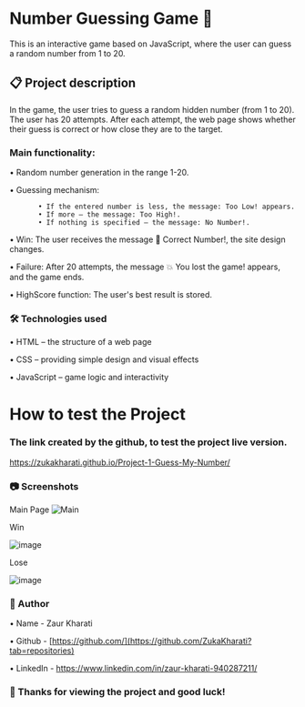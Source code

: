 # **Number Guessing Game 🎯**

This is an interactive game based on JavaScript, where the user can guess a random number from 1 to 20.

## 📋 Project description

In the game, the user tries to guess a random hidden number (from 1 to 20). The user has 20 attempts. After each attempt, the web page shows whether their guess is correct or how close they are to the target.

### Main functionality:

• Random number generation in the range 1-20.

• Guessing mechanism:

           • If the entered number is less, the message: Too Low! appears.
           • If more – the message: Too High!.
           • If nothing is specified – the message: No Number!.

• Win: The user receives the message 🎉 Correct Number!, the site design changes.

• Failure: After 20 attempts, the message 💥 You lost the game! appears, and the game ends.

• HighScore function: The user's best result is stored.

### 🛠️ Technologies used
• HTML – the structure of a web page

• CSS – providing simple design and visual effects

• JavaScript – game logic and interactivity

# How to test the Project

### The link created by the github, to test the project live version.

https://zukakharati.github.io/Project-1-Guess-My-Number/

### 📷 Screenshots

Main Page
![Main](https://github.com/user-attachments/assets/fc3cb82e-c9c2-41bb-96ba-ce57c07e9821)

Win

![image](https://github.com/user-attachments/assets/13ca53a4-fde8-4506-80c6-98bda5aaf747)

Lose

![image](https://github.com/user-attachments/assets/f60ee819-e88f-476a-a858-dc029a28fad9)

### 📝 Author
• Name - Zaur Kharati

• Github - [https://github.com/](https://github.com/ZukaKharati?tab=repositories)

• LinkedIn - https://www.linkedin.com/in/zaur-kharati-940287211/


### 🎉 Thanks for viewing the project and good luck!






